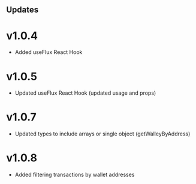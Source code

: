 ## Updates

# v1.0.4

- Added useFlux React Hook

# v1.0.5

- Updated useFlux React Hook (updated usage and props)

# v1.0.7

- Updated types to include arrays or single object (getWalleyByAddress)

# v1.0.8

- Added filtering transactions by wallet addresses
